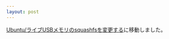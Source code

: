 ```yaml
---
layout: post
---
```

<p><a href="/?page=Ubuntu%2F%A5%E9%A5%A4%A5%D6USB%A5%E1%A5%E2%A5%EA%A4%CEsquashfs%A4%F2%CA%D1%B9%B9%A4%B9%A4%EB" class="wikipage">Ubuntu/ライブUSBメモリのsquashfsを変更する</a>に移動しました。</p>
